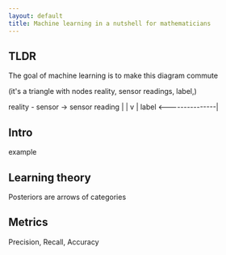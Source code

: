 ```yaml
---
layout: default
title: Machine learning in a nutshell for mathematicians
---
```


## TLDR
The goal of machine learning is to make this diagram commute

(it's a triangle with nodes reality, sensor readings, label,)

reality - sensor -> sensor reading
|                     |
v                     |
label <---------------|


## Intro

example


## Learning theory
Posteriors are arrows of categories

## Metrics

Precision, Recall, Accuracy


##
